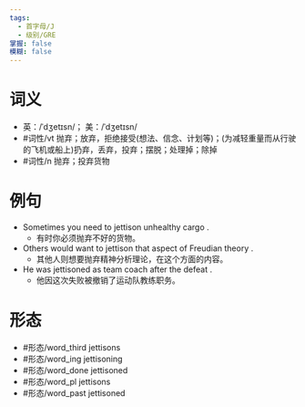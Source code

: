 ```yaml
---
tags:
  - 首字母/J
  - 级别/GRE
掌握: false
模糊: false
---
```

# 词义
- 英：/ˈdʒetɪsn/； 美：/ˈdʒetɪsn/
- #词性/vt  抛弃；放弃，拒绝接受(想法、信念、计划等)；(为减轻重量而从行驶的飞机或船上)扔弃，丢弃，投弃；摆脱；处理掉；除掉
- #词性/n  抛弃；投弃货物
# 例句
- Sometimes you need to jettison unhealthy cargo .
	- 有时你必须抛弃不好的货物。
- Others would want to jettison that aspect of Freudian theory .
	- 其他人则想要抛弃精神分析理论，在这个方面的内容。
- He was jettisoned as team coach after the defeat .
	- 他因这次失败被撤销了运动队教练职务。
# 形态
- #形态/word_third jettisons
- #形态/word_ing jettisoning
- #形态/word_done jettisoned
- #形态/word_pl jettisons
- #形态/word_past jettisoned
